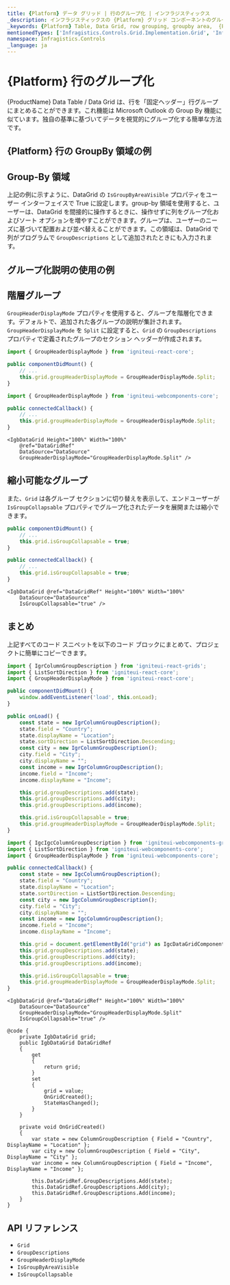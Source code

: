 ```yaml
---
title: {Platform} データ グリッド | 行のグループ化 | インフラジスティックス
_description: インフラジスティックスの {Platform} グリッド コンポーネントのグループ行機能を使用して、行を「固定ヘッダー」行グループにまとめます。独自の基準に基づいてデータを視覚的にグループ化する簡単な方法です。{ProductName} テーブルのサンプルを是非お試しください!
_keywords: {Platform} Table, Data Grid, row grouping, groupby area,  {ProductName}, Infragistics, {Platform} テーブル, データ グリッド, 行のグループ化, groupby 領域,  インフラジスティックス
mentionedTypes: ['Infragistics.Controls.Grid.Implementation.Grid', 'Infragistics.Controls.Grid.Implementation.Column']
namespace: Infragistics.Controls
_language: ja
---
```


# {Platform} 行のグループ化

{ProductName} Data Table / Data Grid は、行を「固定ヘッダー」行グループにまとめることができます。これ機能は Microsoft Outlook の Group By 機能に似ています。独自の基準に基づいてデータを視覚的にグループ化する簡単な方法です。

## {Platform} 行の GroupBy 領域の例

<code-view style="height: 600px"
           data-demos-base-url="{environment:dvDemosBaseUrl}"
           iframe-src="{environment:dvDemosBaseUrl}/grids/data-grid-row-grouping"
           alt="{Platform} 行のグループ化の例"
           github-src="grids/data-grid/row-grouping">
</code-view>

<div class="divider--half"></div>

## Group-By 領域

上記の例に示すように、DataGrid の `IsGroupByAreaVisible` プロパティをユーザー インターフェイスで True に設定します。group-by 領域を使用すると、ユーザーは、DataGrid を間接的に操作するときに、操作せずに列をグループ化およびソート オプションを増やすことができます。グループは、ユーザーのニーズに基づいて配置および並べ替えることができます。この領域は、DataGrid で列がプログラムで `GroupDescriptions` として追加されたときにも入力されます。

## グループ化説明の使用の例

<code-view style="height: 600px"
           data-demos-base-url="{environment:dvDemosBaseUrl}"
           iframe-src="{environment:dvDemosBaseUrl}/grids/data-grid-row-group-descriptions"
           alt="{Platform} 行のグループ化の例"
           github-src="grids/data-grid/row-grouping-descriptions">
</code-view>

<div class="divider--half"></div>

## 階層グループ

`GroupHeaderDisplayMode` プロパティを使用すると、グループを階層化できます。デフォルトで、追加された各グループの説明が集計されます。`GroupHeaderDisplayMode` を `Split` に設定すると、`Grid` の `GroupDescriptions` プロパティで定義されたグループのセクション ヘッダーが作成されます。


<!-- React -->
```ts
import { GroupHeaderDisplayMode } from 'igniteui-react-core';

public componentDidMount() {
    // ...
    this.grid.groupHeaderDisplayMode = GroupHeaderDisplayMode.Split;
}
```

<!-- WebComponents -->
```ts
import { GroupHeaderDisplayMode } from 'igniteui-webcomponents-core';

public connectedCallback() {
    // ...
    this.grid.groupHeaderDisplayMode = GroupHeaderDisplayMode.Split;
}
```

```razor
<IgbDataGrid Height="100%" Width="100%"
    @ref="DataGridRef"
    DataSource="DataSource"
    GroupHeaderDisplayMode="GroupHeaderDisplayMode.Split" />
```

## 縮小可能なグループ

また、`Grid` は各グループ セクションに切り替えを表示して、エンドユーザーが `IsGroupCollapsable` プロパティでグループ化されたデータを展開または縮小できます。

<!-- React -->
```ts
public componentDidMount() {
    // ...
    this.grid.isGroupCollapsable = true;
}
```

<!-- WebComponents -->
```ts
public connectedCallback() {
    // ...
    this.grid.isGroupCollapsable = true;
}
```

```razor
<IgbDataGrid @ref="DataGridRef" Height="100%" Width="100%"
    DataSource="DataSource"
    IsGroupCollapsable="true" />
```

## まとめ

上記すべてのコード スニペットを以下のコード ブロックにまとめて、プロジェクトに簡単にコピーできます。


```ts
import { IgrColumnGroupDescription } from 'igniteui-react-grids';
import { ListSortDirection } from 'igniteui-react-core';
import { GroupHeaderDisplayMode } from 'igniteui-react-core';

public componentDidMount() {
    window.addEventListener('load', this.onLoad);
}

public onLoad() {
    const state = new IgrColumnGroupDescription();
    state.field = "Country";
    state.displayName = "Location";
    state.sortDirection = ListSortDirection.Descending;
    const city = new IgrColumnGroupDescription();
    city.field = "City";
    city.displayName = "";
    const income = new IgrColumnGroupDescription();
    income.field = "Income";
    income.displayName = "Income";

    this.grid.groupDescriptions.add(state);
    this.grid.groupDescriptions.add(city);
    this.grid.groupDescriptions.add(income);

    this.grid.isGroupCollapsable = true;
    this.grid.groupHeaderDisplayMode = GroupHeaderDisplayMode.Split;
}
```

```ts
import { IgcIgcColumnGroupDescription } from 'igniteui-webcomponents-grids';
import { ListSortDirection } from 'igniteui-webcomponents-core';
import { GroupHeaderDisplayMode } from 'igniteui-webcomponents-core';

public connectedCallback() {
    const state = new IgcColumnGroupDescription();
    state.field = "Country";
    state.displayName = "Location";
    state.sortDirection = ListSortDirection.Descending;
    const city = new IgcColumnGroupDescription();
    city.field = "City";
    city.displayName = "";
    const income = new IgcColumnGroupDescription();
    income.field = "Income";
    income.displayName = "Income";

    this.grid = document.getElementById("grid") as IgcDataGridComponent;
    this.grid.groupDescriptions.add(state);
    this.grid.groupDescriptions.add(city);
    this.grid.groupDescriptions.add(income);

    this.grid.isGroupCollapsable = true;
    this.grid.groupHeaderDisplayMode = GroupHeaderDisplayMode.Split;
}
```

```razor
<IgbDataGrid @ref="DataGridRef" Height="100%" Width="100%"
    DataSource="DataSource"
    GroupHeaderDisplayMode="GroupHeaderDisplayMode.Split"
    IsGroupCollapsable="true" />

@code {
    private IgbDataGrid grid;
    public IgbDataGrid DataGridRef
    {
        get
        {
            return grid;
        }
        set
        {
            grid = value;
            OnGridCreated();
            StateHasChanged();
        }
    }

    private void OnGridCreated()
    {
        var state = new ColumnGroupDescription { Field = "Country", DisplayName = "Location" };
        var city = new ColumnGroupDescription { Field = "City", DisplayName = "City" };
        var income = new ColumnGroupDescription { Field = "Income", DisplayName = "Income" };

        this.DataGridRef.GroupDescriptions.Add(state);
        this.DataGridRef.GroupDescriptions.Add(city);
        this.DataGridRef.GroupDescriptions.Add(income);
    }
}
```

## API リファレンス

 - `Grid`
 - `GroupDescriptions`
 - `GroupHeaderDisplayMode`
 - `IsGroupByAreaVisible`
 - `IsGroupCollapsable`